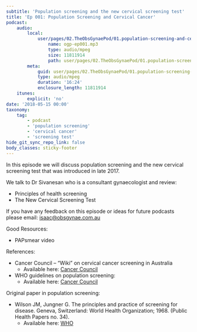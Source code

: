 ```yaml
---
subtitle: 'Population screening and the new cervical screening test'
title: 'Ep 001: Population Screening and Cervical Cancer'
podcast:
    audio:
        local:
            user/pages/02.TheObsGynaePod/01.population-screening-and-cervical-cancer/ogp-ep001.mp3:
                name: ogp-ep001.mp3
                type: audio/mpeg
                size: 11811914
                path: user/pages/02.TheObsGynaePod/01.population-screening-and-cervical-cancer/ogp-ep001.mp3
        meta:
            guid: user/pages/02.TheObsGynaePod/01.population-screening-and-cervical-cancer/ogp-ep001.mp3
            type: audio/mpeg
            duration: '16:24'
            enclosure_length: 11811914
    itunes:
        explicit: 'no'
date: '2018-05-15 00:00'
taxonomy:
    tag:
        - podcast
        - 'population screening'
        - 'cervical cancer'
        - 'screening test'
hide_git_sync_repo_link: false
body_classes: sticky-footer
---
```


In this episode we will discuss population screening and the new cervical screening test that was introduced in late 2017.

We talk to Dr Sivanesan who is a consultant gynaecologist and review:
* Principles of health screening
* The New Cervical Screening Test

If you have any feedback on this episode or ideas for future podcasts please email: isaac@obsgynae.com.au

Good Resources:
* PAPsmear video

References:
* Cancer Council – “Wiki” on cervical cancer screening in Australia
  * Available here: [Cancer Council](https://wiki.cancer.org.au/australia/Guidelines:Cervical_cancer/Screening)
* WHO guidelines on population screening:
  * Available here: [Cancer Council](https://wiki.cancer.org.au/policy/Principles_of_screening#Principles_for_the_introduction_of_population_screening)

Original paper in population screening:
* Wilson JM, Jungner G. The principles and practice of screening for disease. Geneva, Switzerland: World Health Organization; 1968. (Public Health Papers no. 34).
  * Available here: [WHO](http://apps.who.int/iris/handle/10665/37650)